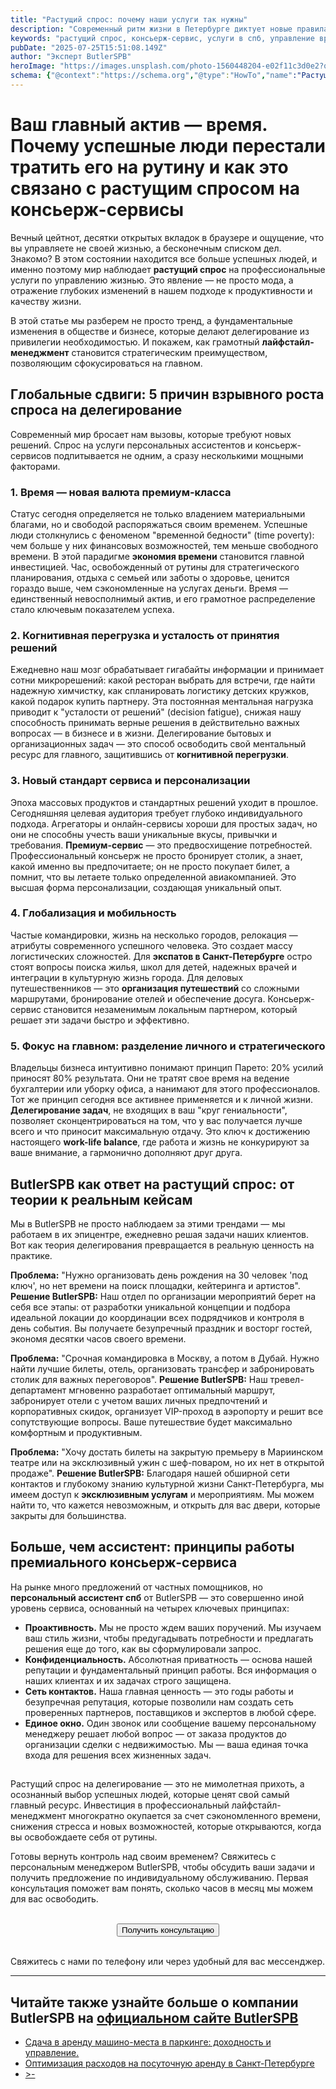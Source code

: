 ```yaml
---
title: "Растущий спрос: почему наши услуги так нужны"
description: "Современный ритм жизни в Петербурге диктует новые правила. Все больше людей ценят свое время и доверяют профессионалам решение бытовых и деловых задач."
keywords: "растущий спрос, консьерж-сервис, услуги в спб, управление временем, делегирование задач, ButlerSPB"
pubDate: "2025-07-25T15:51:08.149Z"
author: "Эксперт ButlerSPB"
heroImage: "https://images.unsplash.com/photo-1560448204-e02f11c3d0e2?q=80&w=2070&auto=format&fit=crop"
schema: {"@context":"https://schema.org","@type":"HowTo","name":"Растущий спрос: почему наши услуги так нужны","description":"Современный ритм жизни в Петербурге диктует новые правила. Все больше людей ценят свое время и доверяют профессионалам решение бытовых и деловых задач.","image":{"@type":"ImageObject","url":"https://images.unsplash.com/photo-1560448204-e02f11c3d0e2?q=80&w=2070&auto=format&fit=crop"},"aggregateRating":{"@type":"AggregateRating","ratingValue":"5.0","reviewCount":825,"bestRating":"5","worstRating":"1"},"publisher":{"@type":"Organization","name":"Блог ButlerSPB","logo":{"@type":"ImageObject","url":"https://butlerspb-blog.netlify.app/favicon.ico"}},"mainEntityOfPage":{"@type":"WebPage","@id":"https://butlerspb-blog.netlify.app/blog/rastuschiy-spros/"}}
---
```

# Ваш главный актив — время. Почему успешные люди перестали тратить его на рутину и как это связано с растущим спросом на консьерж-сервисы

Вечный цейтнот, десятки открытых вкладок в браузере и ощущение, что вы управляете не своей жизнью, а бесконечным списком дел. Знакомо? В этом состоянии находится все больше успешных людей, и именно поэтому мир наблюдает **растущий спрос** на профессиональные услуги по управлению жизнью. Это явление — не просто мода, а отражение глубоких изменений в нашем подходе к продуктивности и качеству жизни.

В этой статье мы разберем не просто тренд, а фундаментальные изменения в обществе и бизнесе, которые делают делегирование из привилегии необходимостью. И покажем, как грамотный **лайфстайл-менеджмент** становится стратегическим преимуществом, позволяющим сфокусироваться на главном.

## Глобальные сдвиги: 5 причин взрывного роста спроса на делегирование

Современный мир бросает нам вызовы, которые требуют новых решений. Спрос на услуги персональных ассистентов и консьерж-сервисов подпитывается не одним, а сразу несколькими мощными факторами.

### 1. Время — новая валюта премиум-класса

Статус сегодня определяется не только владением материальными благами, но и свободой распоряжаться своим временем. Успешные люди столкнулись с феноменом "временной бедности" (time poverty): чем больше у них финансовых возможностей, тем меньше свободного времени. В этой парадигме **экономия времени** становится главной инвестицией. Час, освобожденный от рутины для стратегического планирования, отдыха с семьей или заботы о здоровье, ценится гораздо выше, чем сэкономленные на услугах деньги. Время — единственный невосполнимый актив, и его грамотное распределение стало ключевым показателем успеха.

### 2. Когнитивная перегрузка и усталость от принятия решений

Ежедневно наш мозг обрабатывает гигабайты информации и принимает сотни микрорешений: какой ресторан выбрать для встречи, где найти надежную химчистку, как спланировать логистику детских кружков, какой подарок купить партнеру. Эта постоянная ментальная нагрузка приводит к "усталости от решений" (decision fatigue), снижая нашу способность принимать верные решения в действительно важных вопросах — в бизнесе и в жизни. Делегирование бытовых и организационных задач — это способ освободить свой ментальный ресурс для главного, защитившись от **когнитивной перегрузки**.

### 3. Новый стандарт сервиса и персонализации

Эпоха массовых продуктов и стандартных решений уходит в прошлое. Сегодняшняя целевая аудитория требует глубоко индивидуального подхода. Агрегаторы и онлайн-сервисы хороши для простых задач, но они не способны учесть ваши уникальные вкусы, привычки и требования. **Премиум-сервис** — это предвосхищение потребностей. Профессиональный консьерж не просто бронирует столик, а знает, какой именно вы предпочитаете; он не просто покупает билет, а помнит, что вы летаете только определенной авиакомпанией. Это высшая форма персонализации, создающая уникальный опыт.

### 4. Глобализация и мобильность

Частые командировки, жизнь на несколько городов, релокация — атрибуты современного успешного человека. Это создает массу логистических сложностей. Для **экспатов в Санкт-Петербурге** остро стоят вопросы поиска жилья, школ для детей, надежных врачей и интеграции в культурную жизнь города. Для деловых путешественников — это **организация путешествий** со сложными маршрутами, бронирование отелей и обеспечение досуга. Консьерж-сервис становится незаменимым локальным партнером, который решает эти задачи быстро и эффективно.

### 5. Фокус на главном: разделение личного и стратегического

Владельцы бизнеса интуитивно понимают принцип Парето: 20% усилий приносят 80% результата. Они не тратят свое время на ведение бухгалтерии или уборку офиса, а нанимают для этого профессионалов. Тот же принцип сегодня все активнее применяется и к личной жизни. **Делегирование задач**, не входящих в ваш "круг гениальности", позволяет сконцентрироваться на том, что у вас получается лучше всего и что приносит максимальную отдачу. Это ключ к достижению настоящего **work-life balance**, где работа и жизнь не конкурируют за ваше внимание, а гармонично дополняют друг друга.

## ButlerSPB как ответ на растущий спрос: от теории к реальным кейсам

Мы в ButlerSPB не просто наблюдаем за этими трендами — мы работаем в их эпицентре, ежедневно решая задачи наших клиентов. Вот как теория делегирования превращается в реальную ценность на практике.

**Проблема:** "Нужно организовать день рождения на 30 человек 'под ключ', но нет времени на поиск площадки, кейтеринга и артистов".
**Решение ButlerSPB:** Наш отдел по организации мероприятий берет на себя все этапы: от разработки уникальной концепции и подбора идеальной локации до координации всех подрядчиков и контроля в день события. Вы получаете безупречный праздник и восторг гостей, экономя десятки часов своего времени.

**Проблема:** "Срочная командировка в Москву, а потом в Дубай. Нужно найти лучшие билеты, отель, организовать трансфер и забронировать столик для важных переговоров".
**Решение ButlerSPB:** Наш тревел-департамент мгновенно разработает оптимальный маршрут, забронирует отели с учетом ваших личных предпочтений и корпоративных скидок, организует VIP-проход в аэропорту и решит все сопутствующие вопросы. Ваше путешествие будет максимально комфортным и продуктивным.

**Проблема:** "Хочу достать билеты на закрытую премьеру в Мариинском театре или на эксклюзивный ужин с шеф-поваром, но их нет в открытой продаже".
**Решение ButlerSPB:** Благодаря нашей обширной сети контактов и глубокому знанию культурной жизни Санкт-Петербурга, мы имеем доступ к **эксклюзивным услугам** и мероприятиям. Мы можем найти то, что кажется невозможным, и открыть для вас двери, которые закрыты для большинства.

## Больше, чем ассистент: принципы работы премиального консьерж-сервиса

На рынке много предложений от частных помощников, но **персональный ассистент спб** от ButlerSPB — это совершенно иной уровень сервиса, основанный на четырех ключевых принципах:

*   **Проактивность.** Мы не просто ждем ваших поручений. Мы изучаем ваш стиль жизни, чтобы предугадывать потребности и предлагать решения еще до того, как вы сформулировали запрос.
*   **Конфиденциальность.** Абсолютная приватность — основа нашей репутации и фундаментальный принцип работы. Вся информация о наших клиентах и их задачах строго защищена.
*   **Сеть контактов.** Наша главная ценность — это годы работы и безупречная репутация, которые позволили нам создать сеть проверенных партнеров, поставщиков и экспертов в любой сфере.
*   **Единое окно.** Один звонок или сообщение вашему персональному менеджеру решает любой вопрос — от заказа продуктов до организации сделки с недвижимостью. Мы — ваша единая точка входа для решения всех жизненных задач.

##

Растущий спрос на делегирование — это не мимолетная прихоть, а осознанный выбор успешных людей, которые ценят свой самый главный ресурс. Инвестиция в профессиональный лайфстайл-менеджмент многократно окупается за счет сэкономленного времени, снижения стресса и новых возможностей, которые открываются, когда вы освобождаете себя от рутины.

Готовы вернуть контроль над своим временем? Свяжитесь с персональным менеджером ButlerSPB, чтобы обсудить ваши задачи и получить предложение по индивидуальному обслуживанию. Первая консультация поможет вам понять, сколько часов в месяц мы можем для вас освободить.

<br>
<center>
    <button>Получить консультацию</button>
</center>
<br>

Свяжитесь с нами по телефону или через удобный для вас мессенджер.

---

## Читайте также узнайте больше о компании ButlerSPB на <a href="https://butlerspb.ru/o-nas" target="_blank" rel="nofollow">официальном сайте ButlerSPB</a>

*   [Сдача в аренду машино-места в паркинге: доходность и управление.](/blog/sdacha-v-arendu-mashino-mesta-v-parkinge-dohodnost-i-upravlenie/)
*   [Оптимизация расходов на посуточную аренду в Санкт-Петербурге](/blog/optimizaciya-rashodov-na-posutochnuyu-arendu-v-sankt-peterburge/)
*   [>-](/blog/rieltor-po-zagorodnoy-nedvizhimosti-v-pitere/)

